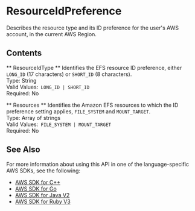 # ResourceIdPreference<a name="API_ResourceIdPreference"></a>

Describes the resource type and its ID preference for the user's AWS account, in the current AWS Region\.

## Contents<a name="API_ResourceIdPreference_Contents"></a>

 ** ResourceIdType **   <a name="efs-Type-ResourceIdPreference-ResourceIdType"></a>
Identifies the EFS resource ID preference, either `LONG_ID` \(17 characters\) or `SHORT_ID` \(8 characters\)\.  
Type: String  
Valid Values:` LONG_ID | SHORT_ID`   
Required: No

 ** Resources **   <a name="efs-Type-ResourceIdPreference-Resources"></a>
Identifies the Amazon EFS resources to which the ID preference setting applies, `FILE_SYSTEM` and `MOUNT_TARGET`\.  
Type: Array of strings  
Valid Values:` FILE_SYSTEM | MOUNT_TARGET`   
Required: No

## See Also<a name="API_ResourceIdPreference_SeeAlso"></a>

For more information about using this API in one of the language\-specific AWS SDKs, see the following:
+  [AWS SDK for C\+\+](https://docs.aws.amazon.com/goto/SdkForCpp/elasticfilesystem-2015-02-01/ResourceIdPreference) 
+  [AWS SDK for Go](https://docs.aws.amazon.com/goto/SdkForGoV1/elasticfilesystem-2015-02-01/ResourceIdPreference) 
+  [AWS SDK for Java V2](https://docs.aws.amazon.com/goto/SdkForJavaV2/elasticfilesystem-2015-02-01/ResourceIdPreference) 
+  [AWS SDK for Ruby V3](https://docs.aws.amazon.com/goto/SdkForRubyV3/elasticfilesystem-2015-02-01/ResourceIdPreference) 